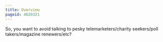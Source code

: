 ```yaml
---
title: Overview
pageid: 4620321
---
```


So, you want to avoid talking to pesky telemarketers/charity seekers/poll takers/magazine renewers/etc?
